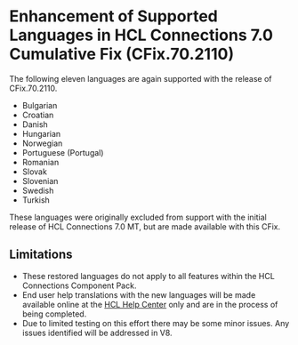 # Enhancement of Supported Languages in HCL Connections 7.0 Cumulative Fix (CFix.70.2110)

The following eleven languages are again supported with the release of CFix.70.2110.

- Bulgarian
- Croatian
- Danish
- Hungarian
- Norwegian
- Portuguese (Portugal)
- Romanian
- Slovak
- Slovenian
- Swedish
- Turkish

These languages were originally excluded from support with the initial release of HCL Connections 7.0 MT, but are made available with this CFix.

## Limitations
- These restored languages do not apply to all features within the HCL Connections Component Pack. 
- End user help translations with the new languages will be made available online at the [HCL Help Center](https://help.hcltechsw.com/connections/v7/user/welcome/welcome_end_user.html) only and are in the process of being completed.  
- Due to limited testing on this effort there may be some minor issues. Any issues identified will be addressed in V8.


